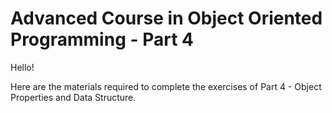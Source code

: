 # Advanced Course in Object Oriented Programming - Part 4

Hello!

Here are the materials required to complete the exercises of Part 4 - Object Properties and Data Structure.